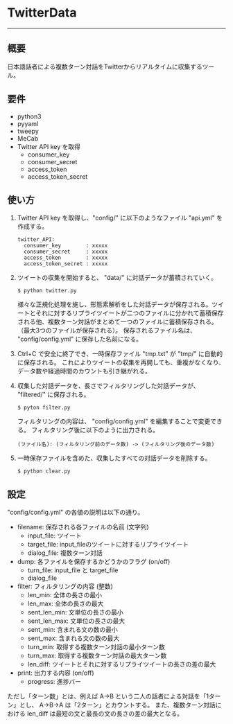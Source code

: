 # TwitterData
***
## 概要
日本語話者による複数ターン対話をTwitterからリアルタイムに収集するツール。

## 要件
- python3
- pyyaml
- tweepy
- MeCab
- Twitter API key を取得
    - consumer_key
    - consumer_secret
    - access_token
    - access_token_secret

## 使い方
1. Twitter API key を取得し、"config/" に以下のようなファイル "api.yml" を作成する。
    ```
    twitter_API:
      consumer_key        : xxxxx
      consumer_secret     : xxxxx
      access_token        : xxxxx
      access_token_secret : xxxxx
    ```

2. ツイートの収集を開始すると、 "data/" に対話データが蓄積されていく。
    ```
    $ python twitter.py
    ```
    様々な正規化処理を施し、形態素解析をした対話データが保存される。ツイートとそれに対するリプライツイートが二つのファイルに分かれて蓄積保存される他、複数ターン対話がまとめて一つのファイルに蓄積保存される。（最大3つのファイルが保存される）。
    保存されるファイル名は、 "config/config.yml" に保存した名前になる。

3. Ctrl+C で安全に終了でき、一時保存ファイル "tmp.txt" が "tmp/" に自動的に保存される。
これによりツイートの収集を再開しても、重複がなくなり、データ数や経過時間のカウントも引き継がれる。

4. 収集した対話データを、長さでフィルタリングした対話データが、 "filtered/" に保存される。
    ```
    $ pyton filter.py
    ```
    フィルタリングの内容は、 "config/config.yml" を編集することで変更できる。
    フィルタリング後に以下のように出力される。
    ```
    (ファイル名): (フィルタリング前のデータ数) -> (フィルタリング後のデータ数)
    ```

5. 一時保存ファイルを含めた、収集したすべての対話データを削除する。
    ```
    $ python clear.py
    ```

## 設定
"config/config.yml" の各値の説明は以下の通り。

- filename: 保存される各ファイルの名前 (文字列)
    - input_file: ツイート
    - target_file: input_fileのツイートに対するリプライツイート
    - dialog_file: 複数ターン対話
- dump: 各ファイルを保存するかどうかのフラグ (on/off)
    - turn_file: input_file と target_file
    - dialog_file
- filter: フィルタリングの内容 (整数)
    - len_min: 全体の長さの最小
    - len_max: 全体の長さの最大
    - sent_len_min: 文単位の長さの最小
    - sent_len_max: 文単位の長さの最大
    - sent_min: 含まれる文の数の最小
    - sent_max: 含まれる文の数の最大
    - turn_min: 取得する複数ターン対話の最小ターン数
    - turn_max: 取得する複数ターン対話の最大ターン数
    - len_diff: ツイートとそれに対するリプライツイートの長さの差の最大
- print: 出力する内容 (on/off)
    - progress: 進捗バー

ただし「ターン数」とは、例えば A->B という二人の話者による対話を「1ターン」とし、
A->B->A は「2ターン」とカウントする。
また、複数ターン対話における len_diff は最短の文と最長の文の長さの差の最大となる。
